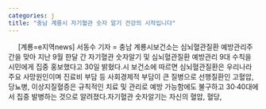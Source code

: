 ```yaml
---
categories: j
title: "충남 계룡시 자기혈관 숫자 알기 건강의 시작입니다"
---
```

&nbsp;&nbsp;&nbsp;&nbsp; [계룡=e지역news] 서동수 기자 = 충남 계룡시보건소는 심뇌혈관질환 예방관리주간을 맞아 지난 9월 한달 간 자기혈관 숫자알기 및 심뇌혈관질환 예방관리 9대 수칙을 시민에게 집중 홍보했다고 30일 밝혔다.시 보건소에 따르면 심뇌혈관질환은 우리나라 주요 사망원인이며 진료비 부담 등 사회경제적 부담이 큰 질병으로 선행질환인 고혈압, 당뇨병, 이상지질혈증은 규칙적인 치료 및 관리로 예방 가능함에도 불구하고 30·40대에서 집중 발병하는 것으로 알려졌다.자기혈관 숫자알기는 자신의 혈압, 혈당,
